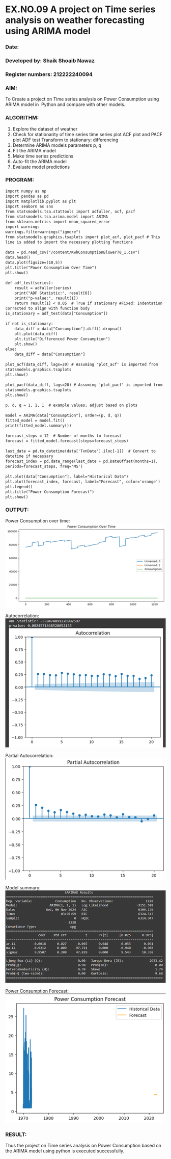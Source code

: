 # EX.NO.09        A project on Time series analysis on weather forecasting using ARIMA model 

### Date: 
### Developed by: Shaik Shoaib Nawaz
### Register numbers: 212222240094

### AIM:
To Create a project on Time series analysis on Power Consumption using ARIMA model in  Python and compare with other models.
### ALGORITHM:
1. Explore the dataset of weather 
2. Check for stationarity of time series time series plot
   ACF plot and PACF plot
   ADF test
   Transform to stationary: differencing
3. Determine ARIMA models parameters p, q
4. Fit the ARIMA model
5. Make time series predictions
6. Auto-fit the ARIMA model
7. Evaluate model predictions
### PROGRAM:
```
import numpy as np
import pandas as pd
import matplotlib.pyplot as plt
import seaborn as sns
from statsmodels.tsa.stattools import adfuller, acf, pacf
from statsmodels.tsa.arima.model import ARIMA
from sklearn.metrics import mean_squared_error
import warnings
warnings.filterwarnings("ignore")
from statsmodels.graphics.tsaplots import plot_acf, plot_pacf # This line is added to import the necessary plotting functions

data = pd.read_csv("/content/KwhConsumptionBlower78_1.csv")
data.head()
data.plot(figsize=(10,5))
plt.title("Power Consumption Over Time")
plt.show()

def adf_test(series):
    result = adfuller(series)
    print("ADF Statistic:", result[0])
    print("p-value:", result[1])
    return result[1] < 0.05  # True if stationary #Fixed: Indentation corrected to align with function body
is_stationary = adf_test(data["Consumption"])

if not is_stationary:
    data_diff = data["Consumption"].diff().dropna()
    plt.plot(data_diff)
    plt.title("Differenced Power Consumption")
    plt.show()
else:
    data_diff = data["Consumption"]

plot_acf(data_diff, lags=20) # Assuming 'plot_acf' is imported from statsmodels.graphics.tsaplots
plt.show()

plot_pacf(data_diff, lags=20) # Assuming 'plot_pacf' is imported from statsmodels.graphics.tsaplots
plt.show()

p, d, q = 1, 1, 1  # example values; adjust based on plots

model = ARIMA(data["Consumption"], order=(p, d, q))
fitted_model = model.fit()
print(fitted_model.summary())

forecast_steps = 12  # Number of months to forecast
forecast = fitted_model.forecast(steps=forecast_steps)

last_date = pd.to_datetime(data['TxnDate'].iloc[-1])  # Convert to datetime if necessary
forecast_index = pd.date_range(last_date + pd.DateOffset(months=1), periods=forecast_steps, freq='MS') 

plt.plot(data["Consumption"], label="Historical Data") 
plt.plot(forecast_index, forecast, label="Forecast", color='orange')
plt.legend()
plt.title("Power Consumption Forecast")
plt.show()
```

### OUTPUT:
Power Consumption over time:
![alt text](image.png)

Autocorrelation:
![alt text](image-1.png)

Partial Autocorrelation:
![alt text](image-2.png)

Model summary:
![alt text](image-3.png)

Power Consumption Forecast:
![alt text](image-4.png)




### RESULT:
Thus the project on Time series analysis on Power Consumption based on the ARIMA model using python is executed successfully.
